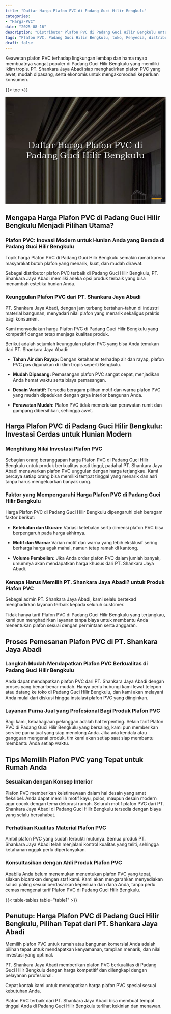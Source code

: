 ```yaml
---
title: "Daftar Harga Plafon PVC di Padang Guci Hilir Bengkulu"
categories: 
- "Harga-PVC"
date: "2025-08-16"
description: "Distributor Plafon PVC di Padang Guci Hilir Bengkulu untuk tempat tinggal, kantor, dan ritel. Material terbaik, beragam motif, warna elegan, beserta jasa penempatan oleh tenaga ahli berpengalaman serta kepastian resmi!|Servis penyediaan Plafon PVC di Padang Guci Hilir Bengkulu bagi keperluan tempat tinggal, kantor, maupun ritel, beserta panel unggulan dan pemasangan oleh tim ahli serta garansi resmi.|Solusi Plafon PVC di Padang Guci Hilir Bengkulu yang terbukti untuk hunian, perkantoran, serta gerai, bersama material unggulan dan instalasi oleh teknisi profesional serta garansi resmi.|Penyediaan Plafon PVC di Padang Guci Hilir Bengkulu bagi rumah, perkantoran, dan ritel, beserta panel berkualitas dan pemasangan dikerjakan oleh teknisi berpengalaman, lengkap beserta kepastian resmi.}"
tags: "Plafon PVC, Padang Guci Hilir Bengkulu, toko, Penyedia, distributor"
draft: false
---
```


Keawetan plafon PVC terhadap lingkungan lembap dan hama rayap membuatnya sangat populer di Padang Guci Hilir Bengkulu yang memiliki iklim tropis. PT. Shankara Jaya Abadi siap menghadirkan plafon PVC yang awet, mudah dipasang, serta ekonomis untuk mengakomodasi keperluan konsumen.

{{< toc >}}

![Daftar Harga Plafon PVC di Padang Guci Hilir Bengkulu](/images/Harga-PVC/Daftar-Harga-Plafon-PVC-di-Padang-Guci-Hilir-Bengkulu.png)


## Mengapa Harga Plafon PVC di Padang Guci Hilir Bengkulu Menjadi Pilihan Utama?

### Plafon PVC: Inovasi Modern untuk Hunian Anda yang Berada di Padang Guci Hilir Bengkulu

Topik harga Plafon PVC di Padang Guci Hilir Bengkulu semakin ramai karena masyarakat butuh plafon yang menarik, kuat, dan mudah dirawat.

Sebagai distributor plafon PVC terbaik di Padang Guci Hilir Bengkulu, PT. Shankara Jaya Abadi memiliki aneka opsi produk terbaik yang bisa menambah estetika hunian Anda.

### Keunggulan Plafon PVC dari PT. Shankara Jaya Abadi

PT. Shankara Jaya Abadi, dengan jam terbang bertahun-tahun di industri material bangunan, menyadari nilai plafon yang menarik sekaligus praktis bagi konsumen.

Kami menyediakan harga Plafon PVC di Padang Guci Hilir Bengkulu yang kompetitif dengan tetap menjaga kualitas produk.

Berikut adalah sejumlah keunggulan plafon PVC yang bisa Anda temukan dari PT. Shankara Jaya Abadi:

- **Tahan Air dan Rayap:** Dengan ketahanan terhadap air dan rayap, plafon PVC pas digunakan di iklim tropis seperti Bengkulu.

- **Mudah Dipasang:** Pemasangan plafon PVC sangat cepat, menjadikan Anda hemat waktu serta biaya pemasangan.

- **Desain Variatif:** Tersedia beragam pilihan motif dan warna plafon PVC yang mudah dipadukan dengan gaya interior bangunan Anda.

- **Perawatan Mudah:** Plafon PVC tidak memerlukan perawatan rumit dan gampang dibersihkan, sehingga awet.

## Harga Plafon PVC di Padang Guci Hilir Bengkulu: Investasi Cerdas untuk Hunian Modern

### Menghitung Nilai Investasi Plafon PVC

Sebagian orang beranggapan harga Plafon PVC di Padang Guci Hilir Bengkulu untuk produk berkualitas pasti tinggi, padahal PT. Shankara Jaya Abadi menawarkan plafon PVC unggulan dengan harga terjangkau. Kami percaya setiap orang bisa memiliki tempat tinggal yang menarik dan asri tanpa harus mengeluarkan banyak uang.

### Faktor yang Mempengaruhi Harga Plafon PVC di Padang Guci Hilir Bengkulu

Harga Plafon PVC di Padang Guci Hilir Bengkulu dipengaruhi oleh beragam faktor berikut:

- **Ketebalan dan Ukuran:** Variasi ketebalan serta dimensi plafon PVC bisa berpengaruh pada harga akhirnya.

- **Motif dan Warna:** Varian motif dan warna yang lebih eksklusif sering berharga harga agak mahal, namun tetap ramah di kantong.

- **Volume Pembelian:** Jika Anda order plafon PVC dalam jumlah banyak, umumnya akan mendapatkan harga khusus dari PT. Shankara Jaya Abadi.

### Kenapa Harus Memilih PT. Shankara Jaya Abadi? untuk Produk Plafon PVC

Sebagai admin PT. Shankara Jaya Abadi, kami selalu bertekad menghadirkan layanan terbaik kepada seluruh customer.

Tidak hanya tarif Plafon PVC di Padang Guci Hilir Bengkulu yang terjangkau, kami pun menghadirkan layanan tanpa biaya untuk membantu Anda menentukan plafon sesuai dengan permintaan serta anggaran.

## Proses Pemesanan Plafon PVC di PT. Shankara Jaya Abadi

### Langkah Mudah Mendapatkan Plafon PVC Berkualitas di Padang Guci Hilir Bengkulu

Anda dapat mendapatkan plafon PVC dari PT. Shankara Jaya Abadi dengan proses yang benar-benar mudah. Hanya perlu hubungi kami lewat telepon atau datang ke toko di Padang Guci Hilir Bengkulu, dan kami akan melayani Anda mulai dari diskusi hingga instalasi plafon PVC yang diinginkan.

### Layanan Purna Jual yang Profesional Bagi Produk Plafon PVC

Bagi kami, kebahagiaan pelanggan adalah hal terpenting. Selain tarif Plafon PVC di Padang Guci Hilir Bengkulu yang bersaing, kami pun memberikan service purna jual yang siap menolong Anda. Jika ada kendala atau gangguan mengenai produk, tim kami akan setiap saat siap membantu membantu Anda setiap waktu.

## Tips Memilih Plafon PVC yang Tepat untuk Rumah Anda

### Sesuaikan dengan Konsep Interior

Plafon PVC memberikan keistimewaan dalam hal desain yang amat fleksibel. Anda dapat memilih motif kayu, polos, maupun desain modern agar cocok dengan tema dekorasi rumah. Seluruh motif plafon PVC dari PT. Shankara Jaya Abadi di Padang Guci Hilir Bengkulu tersedia dengan biaya yang selalu bersahabat.

### Perhatikan Kualitas Material Plafon PVC

Ambil plafon PVC yang sudah terbukti mutunya. Semua produk PT. Shankara Jaya Abadi telah menjalani kontrol kualitas yang teliti, sehingga ketahanan nggak perlu dipertanyakan.

### Konsultasikan dengan Ahli Produk Plafon PVC

Apabila Anda belum menemukan menentukan plafon PVC yang tepat, silakan bicarakan dengan staf kami. Kami akan mengarahkan menyediakan solusi paling sesuai berdasarkan keperluan dan dana Anda, tanpa perlu cemas mengenai tarif Plafon PVC di Padang Guci Hilir Bengkulu.

{{< table-tables table="table1" >}}

## Penutup: Harga Plafon PVC di Padang Guci Hilir Bengkulu, Pilihan Tepat dari PT. Shankara Jaya Abadi

Memilih plafon PVC untuk rumah atau bangunan komersial Anda adalah pilihan tepat untuk mendapatkan kenyamanan, tampilan menarik, dan nilai investasi yang optimal.

PT. Shankara Jaya Abadi memberikan plafon PVC berkualitas di Padang Guci Hilir Bengkulu dengan harga kompetitif dan dilengkapi dengan pelayanan profesional.

Cepat kontak kami untuk mendapatkan harga plafon PVC spesial sesuai kebutuhan Anda.

Plafon PVC terbaik dari PT. Shankara Jaya Abadi bisa membuat tempat tinggal Anda di Padang Guci Hilir Bengkulu terlihat kekinian dan menawan.